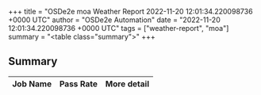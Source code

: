 +++
title = "OSDe2e moa Weather Report 2022-11-20 12:01:34.220098736 +0000 UTC"
author = "OSDe2e Automation"
date = "2022-11-20 12:01:34.220098736 +0000 UTC"
tags = ["weather-report", "moa"]
summary = "<table class=\"summary\"></table>"
+++
## Summary

| Job Name | Pass Rate | More detail |
|----------|-----------|-------------|




